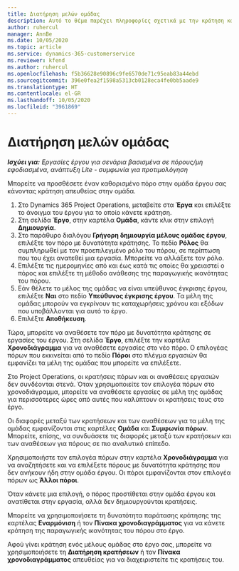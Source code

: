 ```yaml
---
title: Διατήρηση μελών ομάδας
description: Αυτό το θέμα παρέχει πληροφορίες σχετικά με την κράτηση καθορισμένων πόρων σε ομάδες εργασίας και ανάθεση εργασιών.
author: ruhercul
manager: AnnBe
ms.date: 10/05/2020
ms.topic: article
ms.service: dynamics-365-customerservice
ms.reviewer: kfend
ms.author: ruhercul
ms.openlocfilehash: f5b36628e90896c9fe6570de71c95eab83a44ebd
ms.sourcegitcommit: 396e0fea2f1598a5313cb0128eca4fe0bb5aade9
ms.translationtype: HT
ms.contentlocale: el-GR
ms.lasthandoff: 10/05/2020
ms.locfileid: "3961869"
---
```

# <a name="maintain-team-members"></a>Διατήρηση μελών ομάδας

_**Ισχύει για:** Εργασίες έργου για σενάρια βασισμένα σε πόρους/μη εφοδιασμένα, ανάπτυξη Lite - συμφωνία για προτιμολόγηση_

Μπορείτε να προσθέσετε έναν καθορισμένο πόρο στην ομάδα έργου σας κάνοντας κράτηση απευθείας στην ομάδα.

1. Στο Dynamics 365 Project Operations, μεταβείτε στα **Έργα** και επιλέξτε το άνοιγμα του έργου για το οποίο κάνετε κράτηση.
2. Στη σελίδα **Έργο**, στην καρτέλα **Ομάδα**, κάντε κλικ στην επιλογή **Δημιουργία**. 
3. Στο παράθυρο διαλόγου **Γρήγορη δημιουργία μέλους ομάδας έργου**, επιλέξτε τον πόρο με δυνατότητα κράτησης. Το πεδίο **Ρόλος** θα συμπληρωθεί με τον προεπιλεγμένο ρόλο του πόρου, σε περίπτωση που του έχει ανατεθεί μια εργασία. Μπορείτε να αλλάξετε τον ρόλο. 
4. Επιλέξτε τις ημερομηνίες από και έως κατά τις οποίες θα χρειαστεί ο πόρος και επιλέξτε τη μέθοδο ανάθεσης της παραγωγικής ικανότητας του πόρου. 
5. Εάν θέλετε το μέλος της ομάδας να είναι υπεύθυνος έγκρισης έργου, επιλέξτε **Ναι** στο πεδίο **Υπεύθυνος έγκρισης έργου**. Τα μέλη της ομάδας μπορούν να εγκρίνουν τις καταχωρήσεις χρόνου και εξόδων που υποβάλλονται για αυτό το έργο. 
6. Επιλέξτε **Αποθήκευση**.

Τώρα, μπορείτε να αναθέσετε τον πόρο με δυνατότητα κράτησης σε εργασίες του έργου. Στη σελίδα **Έργο**, επιλέξτε την καρτέλα **Χρονοδιάγραμμα** για να αναθέσετε εργασίες στο νέο πόρο. Ο επιλογέας πόρων που εκκινείται από το πεδίο **Πόροι** στο πλέγμα εργασιών θα εμφανίζει τα μέλη της ομάδας που μπορείτε να επιλέξετε.


Στο Project Operations, οι κρατήσεις πόρων και οι αναθέσεις εργασιών δεν συνδέονται στενά. Όταν χρησιμοποιείτε τον επιλογέα πόρων στο χρονοδιάγραμμα, μπορείτε να αναθέσετε εργασίες σε μέλη της ομάδας για περισσότερες ώρες από αυτές που καλύπτουν οι κρατήσεις τους στο έργο.

Οι διαφορές μεταξύ των κρατήσεων και των αναθέσεων για τα μέλη της ομάδας εμφανίζονται στις καρτέλες **Ομάδα** και **Συμφωνία πόρων**. Μπορείτε, επίσης, να συνδυάσετε τις διαφορές μεταξύ των κρατήσεων και των αναθέσεων για πόρους σε πιο αναλυτικό επίπεδο.

Χρησιμοποιήστε τον επιλογέα πόρων στην καρτέλα **Χρονοδιάγραμμα** για να αναζητήσετε και να επιλέξετε πόρους με δυνατότητα κράτησης που δεν ανήκουν ήδη στην ομάδα έργου. Οι πόροι εμφανίζονται στον επιλογέα πόρων ως **Άλλοι πόροι**.

Όταν κάνετε μια επιλογή, ο πόρος προστίθεται στην ομάδα έργου και ανατίθεται στην εργασία, αλλά δεν δημιουργούνται κρατήσεις.

Μπορείτε να χρησιμοποιήσετε τη δυνατότητα παράτασης κράτησης της καρτέλας **Εναρμόνιση** ή τον **Πίνακα χρονοδιαγράμματος** για να κάνετε κράτηση της παραγωγικής ικανότητας του πόρου στο έργο.

Αφού γίνει κράτηση ενός μέλους ομάδας στο έργο σας, μπορείτε να χρησιμοποιήσετε τη **Διατήρηση κρατήσεων** ή τον **Πίνακα χρονοδιαγράμματος** απευθείας για να διαχειριστείτε τις κρατήσεις του.

